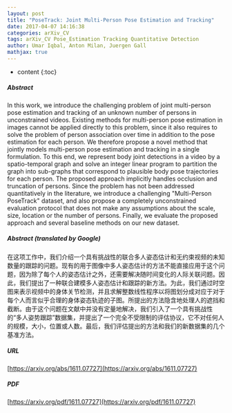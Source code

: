 ```yaml
---
layout: post
title: "PoseTrack: Joint Multi-Person Pose Estimation and Tracking"
date: 2017-04-07 14:16:38
categories: arXiv_CV
tags: arXiv_CV Pose_Estimation Tracking Quantitative Detection
author: Umar Iqbal, Anton Milan, Juergen Gall
mathjax: true
---
```


* content
{:toc}

##### Abstract
In this work, we introduce the challenging problem of joint multi-person pose estimation and tracking of an unknown number of persons in unconstrained videos. Existing methods for multi-person pose estimation in images cannot be applied directly to this problem, since it also requires to solve the problem of person association over time in addition to the pose estimation for each person. We therefore propose a novel method that jointly models multi-person pose estimation and tracking in a single formulation. To this end, we represent body joint detections in a video by a spatio-temporal graph and solve an integer linear program to partition the graph into sub-graphs that correspond to plausible body pose trajectories for each person. The proposed approach implicitly handles occlusion and truncation of persons. Since the problem has not been addressed quantitatively in the literature, we introduce a challenging "Multi-Person PoseTrack" dataset, and also propose a completely unconstrained evaluation protocol that does not make any assumptions about the scale, size, location or the number of persons. Finally, we evaluate the proposed approach and several baseline methods on our new dataset.

##### Abstract (translated by Google)
在这项工作中，我们介绍一个具有挑战性的联合多人姿态估计和无约束视频的未知数量的跟踪的问题。现有的用于图像中多人姿态估计的方法不能直接应用于这个问题，因为除了每个人的姿态估计之外，还需要解决随时间变化的人际关联问题。因此，我们提出了一种联合建模多人姿态估计和跟踪的新方法。为此，我们通过时空图来表示视频中的身体关节检测，并且求解整数线性程序以将图划分成对应于对于每个人而言似乎合理的身体姿态轨迹的子图。所提出的方法隐含地处理人的遮挡和截断。由于这个问题在文献中并没有定量地解决，我们引入了一个具有挑战性的“多人姿势跟踪”数据集，并提出了一个完全不受限制的评估协议，它不对任何人的规模，大小，位置或人数。最后，我们评估提出的方法和我们的新数据集的几个基准方法。

##### URL
[https://arxiv.org/abs/1611.07727](https://arxiv.org/abs/1611.07727)

##### PDF
[https://arxiv.org/pdf/1611.07727](https://arxiv.org/pdf/1611.07727)

